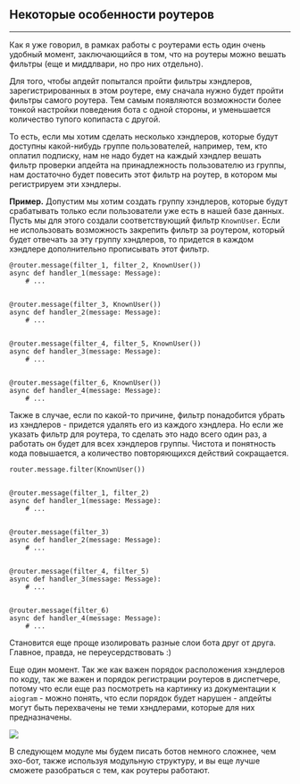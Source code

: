 ## Некоторые особенности роутеров
------------------------------

Как я уже говорил, в рамках работы с роутерами есть один очень удобный момент, заключающийся в том, что на роутеры можно вешать фильтры (еще и миддлвари, но про них отдельно).

Для того, чтобы апдейт попытался пройти фильтры хэндлеров, зарегистрированных в этом роутере, ему сначала нужно будет пройти фильтры самого роутера. Тем самым появляются возможности более тонкой настройки поведения бота с одной стороны, и уменьшается количество тупого копипаста с другой.

То есть, если мы хотим сделать несколько хэндлеров, которые будут доступны какой-нибудь группе пользователей, например, тем, кто оплатил подписку, нам не надо будет на каждый хэндлер вешать фильтр проверки апдейта на принадлежность пользователю из группы, нам достаточно будет повесить этот фильтр на роутер, в котором мы регистрируем эти хэндлеры.

**Пример.** Допустим мы хотим создать группу хэндлеров, которые будут срабатывать только если пользователи уже есть в нашей базе данных. Пусть мы для этого создали соответствующий фильтр `KnownUser`. Если не использовать возможность закрепить фильтр за роутером, который будет отвечать за эту группу хэндлеров, то придется в каждом хэндлере дополнительно прописывать этот фильтр.

    @router.message(filter_1, filter_2, KnownUser())
    async def handler_1(message: Message):
        # ...
    
    
    @router.message(filter_3, KnownUser())
    async def handler_2(message: Message):
        # ...
    
    
    @router.message(filter_4, filter_5, KnownUser())
    async def handler_3(message: Message):
        # ...
    
    
    @router.message(filter_6, KnownUser())
    async def handler_4(message: Message):
        # ...

Также в случае, если по какой-то причине, фильтр понадобится убрать из хэндлеров - придется удалять его из каждого хэндлера. Но если же указать фильтр для роутера, то сделать это надо всего один раз, а работать он будет для всех хэндлеров группы. Чистота и понятность кода повышается, а количество повторяющихся действий сокращается.

    router.message.filter(KnownUser())
    
    
    @router.message(filter_1, filter_2)
    async def handler_1(message: Message):
        # ...
    
    
    @router.message(filter_3)
    async def handler_2(message: Message):
        # ...
    
    
    @router.message(filter_4, filter_5)
    async def handler_3(message: Message):
        # ...
    
    
    @router.message(filter_6)
    async def handler_4(message: Message):
        # ...

Становится еще проще изолировать разные слои бота друг от друга. Главное, правда, не переусердствовать :)

Еще один момент. Так же как важен порядок расположения хэндлеров по коду, так же важен и порядок регистрации роутеров в диспетчере, потому что если еще раз посмотреть на картинку из документации к `aiogram` - можно понять, что если порядок будет нарушен - апдейты могут быть перехвачены не теми хэндлерами, которые для них предназначены.

![](https://ucarecdn.com/faed387a-915e-41b2-952f-718fa424fefa/-/preview/-/enhance/83/)

В следующем модуле мы будем писать ботов немного сложнее, чем эхо-бот, также используя модульную структуру, и вы еще лучше сможете разобраться с тем, как роутеры работают.